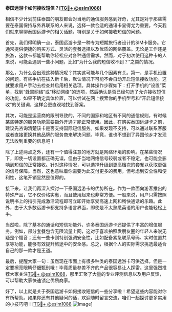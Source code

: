 **泰国远游卡如何接收短信？[[TG💪+ @esim1088](https://t.me/s/esim1088)]**

相信不少计划前往泰国的朋友都会对当地的通信服务感到好奇，尤其是对于那些需要在泰国保持与外界联系的人来说，选择一款合适的通讯卡显得尤为重要。今天我们就来聊聊泰国远游卡的相关话题，特别是关于如何接收短信的问题。

首先，我们得明确一点，泰国远游卡是一种专为短期旅行者设计的SIM卡服务。它通常提供便捷的购买方式、灵活的套餐选择以及优质的网络覆盖。无论是工作还是旅游，这款卡都能帮助你轻松应对各种通信需求。然而，对于初次使用这种卡的人来说，可能会遇到一些小问题，比如“为什么我的短信收不到？”之类的情况。

那么，为什么会出现这种情况呢？其实这可能与几个因素有关。第一，是手机设置的问题。有些手机在插入新卡后，默认情况下可能不会自动开启短信接收功能。这就要求用户手动去检查并启用相关选项。具体操作步骤如下：打开手机的“设置”菜单，找到“蜂窝网络”或“移动网络”的选项，然后确认是否已经勾选了允许接收短信的功能。如果不确定具体位置，可以尝试在网上搜索你的手机型号和“开启短信接收”的关键词，这样会更直观地找到答案。

其次，可能是运营商的限制导致的。不同的国家和地区有不同的通信规则，有时候某些特定的服务功能需要额外开通才能正常使用。因此，在购买泰国远游卡之前，建议先咨询清楚该卡是否支持国际短信服务。如果发现不支持，可以通过联系客服或者直接更换其他品牌的服务商来解决问题。毕竟，谁也不想到了异国他乡才发现无法收到重要的信息吧！

除了上述两点之外，还有一个值得注意的地方就是网络环境的影响。在某些情况下，即使一切设置都正确无误，但由于当地网络信号较弱或者不稳定，也可能会影响到短信的正常接收。针对这种情况，可以选择升级到更高档次的套餐以获取更强的信号保障。当然，这也意味着你需要为此支付更多的费用，但考虑到安全性和便利性，这笔开销显然是值得的。

接下来，让我们再深入探讨一下泰国远游卡的优势所在。作为一款面向游客推出的特殊产品，它不仅价格实惠，而且使用起来也非常方便。一般来说，用户只需按照说明书上的指引完成激活流程即可立即开始享受高速上网和畅快通话的乐趣。此外，由于大多数远游卡都支持多语言界面，即使是不太熟悉英语的用户也能轻松上手。

当然啦，除了基本的通话和短信功能外，许多泰国远游卡还提供了丰富的增值服务。例如，部分套餐包含无限流量上网，这对于喜欢拍照发朋友圈的年轻人来说无疑是个福音；还有一些卡则特别强调安全性，比如配备紧急联系号码、实时位置共享等功能，能够有效提升旅途中的安全感。总之，根据个人的实际需求挑选最适合自己的那一款才是王道。

最后，提醒大家一句：虽然现在市面上有很多种类的泰国远游卡可供选择，但是一定要擦亮眼睛仔细甄别哦！毕竟质量参差不齐的产品很容易让人踩雷。这里强烈推荐大家关注[TG💪+ @esim1088](https://t.me/s/esim1088)，那里汇聚了大量的专业评测信息以及用户反馈，可以帮助大家快速锁定优质商家。

好了，以上就是关于泰国远游卡如何接收短信的一些分享啦！希望这些内容能对你有所帮助。如果你还有其他疑问的话，欢迎随时留言交流，咱们一起探讨更多实用的小技巧吧！[[TG💪+ @esim1088](https://t.me/s/esim1088) ![Image](https://i.postimg.cc/4NQfJmqS/Snipaste-2025-05-13-00-14-12.png)]